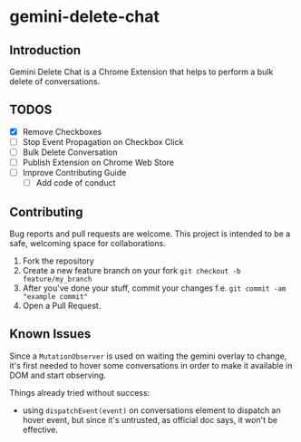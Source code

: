 # gemini-delete-chat

## Introduction

Gemini Delete Chat is a Chrome Extension that helps to perform a bulk delete of conversations.

## TODOS

- [X] Remove Checkboxes
- [ ] Stop Event Propagation on Checkbox Click
- [ ] Bulk Delete Conversation
- [ ] Publish Extension on Chrome Web Store
- [ ] Improve Contributing Guide
  - [ ] Add code of conduct

## Contributing

Bug reports and pull requests are welcome. This project is intended to be a safe, welcoming space for collaborations.

1. Fork the repository
2. Create a new feature branch on your fork `git checkout -b feature/my_branch`
3. After you've done your stuff, commit your changes f.e.
`git commit -am "example commit"`
4. Open a Pull Request.

## Known Issues

Since a `MutationObserver` is used on waiting the gemini overlay to change, it's first needed to hover some conversations in order to make it available in DOM and start observing.

Things already tried without success:

- using `dispatchEvent(event)` on conversations element to dispatch an hover event, but since it's untrusted, as official doc says, it won't be effective.